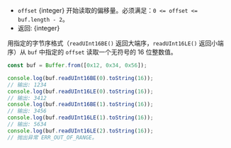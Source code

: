 <!-- YAML
added: v0.5.5
changes:
  - version: v10.0.0
    pr-url: https://github.com/nodejs/node/pull/18395
    description: Removed `noAssert` and no implicit coercion of the offset
                 to `uint32` anymore.
-->

* `offset` {integer} 开始读取的偏移量。必须满足：`0 <= offset <= buf.length - 2`。
* 返回: {integer}

用指定的字节序格式（`readUInt16BE()` 返回大端序，`readUInt16LE()` 返回小端序）从 `buf` 中指定的 `offset` 读取一个无符号的 16 位整数值。

```js
const buf = Buffer.from([0x12, 0x34, 0x56]);

console.log(buf.readUInt16BE(0).toString(16));
// 输出: 1234
console.log(buf.readUInt16LE(0).toString(16));
// 输出: 3412
console.log(buf.readUInt16BE(1).toString(16));
// 输出: 3456
console.log(buf.readUInt16LE(1).toString(16));
// 输出: 5634
console.log(buf.readUInt16LE(2).toString(16));
// 抛出异常 ERR_OUT_OF_RANGE。
```


